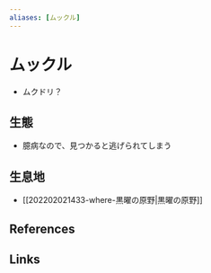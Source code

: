 ```yaml
---
aliases: [ムックル]
---
```

# ムックル

- ムクドリ？

## 生態

- 臆病なので、見つかると逃げられてしまう

## 生息地

- [[202202021433-where-黒曜の原野|黒曜の原野]]

## References



## Links


